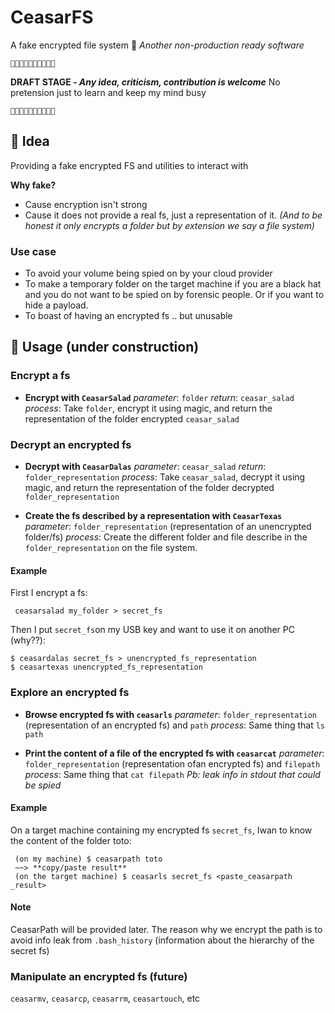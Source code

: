 # CeasarFS

A fake encrypted file system 🌺 *Another non-production ready software*

	🌟🌟🌟🌟🌟🌟🌟🌟🌟🌟
**DRAFT STAGE - *Any idea, criticism, contribution is welcome***
No pretension just to learn and keep my mind busy

	🌟🌟🌟🌟🌟🌟🌟🌟🌟🌟
## 🔦 Idea
Providing a fake encrypted FS and utilities to interact with

**Why fake?**

 - Cause encryption isn't strong
 - Cause it does not provide a real fs, just a representation of it. *(And to be honest it only encrypts a folder but by extension we say a file system)*

### Use case
 - To avoid your volume being spied on by your cloud provider
 - To make a temporary folder on the target machine if you are a black hat and you do not want to be spied on by forensic people. Or if you want to hide a payload.
 - To boast of having an encrypted fs .. but unusable

## 💺 Usage (under construction)

### Encrypt a fs

 - **Encrypt with `CeasarSalad`**
 *parameter*: `folder`
 *return*: `ceasar_salad`
 *process*: Take `folder`, encrypt it using magic, and return the representation of the folder encrypted `ceasar_salad`

### Decrypt an encrypted fs
 - **Decrypt with `CeasarDalas`**
 *parameter*: `ceasar_salad`
 *return*: `folder_representation`
 *process*: Take `ceasar_salad`, decrypt it using magic, and return the representation of the folder decrypted `folder_representation`

 - **Create the fs described by a  representation with `CeasarTexas`**
 *parameter*: `folder_representation` (representation of an unencrypted folder/fs)
 *process*: Create the different folder and file describe in the `folder_representation` on the file system.
 
 #### Example
 First I encrypt a fs:

     ceasarsalad my_folder > secret_fs

 
 Then I put `secret_fs`on my USB key and want to use it on another PC (why??):

    $ ceasardalas secret_fs > unencrypted_fs_representation
    $ ceasartexas unencrypted_fs_representation

### Explore an encrypted fs
 - **Browse encrypted fs with  `ceasarls`**
 *parameter*: `folder_representation` (representation of an encrypted fs) and `path`
 *process*: Same thing that `ls path`
 
  - **Print the content of a file of the encrypted fs with  `ceasarcat`**
 *parameter*: `folder_representation` (representation ofan encrypted fs) and `filepath`
 *process*: Same thing that `cat filepath`
 *Pb: leak  info in stdout that could be spied*
 #### Example
 On a target machine containing my encrypted fs `secret_fs`, Iwan to know the content of the folder toto:

     (on my machine) $ ceasarpath toto 
     ~~> **copy/paste result**
     (on the target machine) $ ceasarls secret_fs <paste_ceasarpath _result>

#### Note
CeasarPath will be provided later. The reason why we encrypt the path is to avoid info leak from `.bash_history` (information about the hierarchy of the secret fs)

### Manipulate an encrypted fs (future)
`ceasarmv`,  `ceasarcp`, `ceasarrm`,  `ceasartouch`, etc

